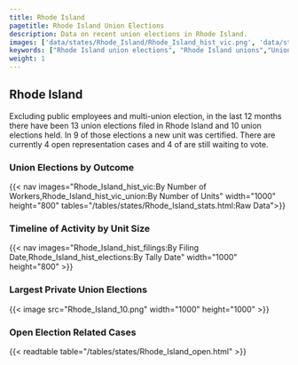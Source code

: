 ```yaml
---
title: Rhode Island
pagetitle: Rhode Island Union Elections
description: Data on recent union elections in Rhode Island.
images: ['data/states/Rhode_Island/Rhode_Island_hist_vic.png', 'data/states/Rhode_Island/Rhode_Island_hist_size.png', 'data/states/Rhode_Island/Rhode_Island_10.png']
keywords: ["Rhode Island union elections", "Rhode Island unions","Union elections"]
weight: 1
---
```

##  Rhode Island

Excluding public employees and multi-union election, in the last 12 months there have been 13 union elections filed in Rhode Island and 10 union elections held. In 9 of those elections a new unit was certified. There are currently 4 open representation cases and 4 of are still waiting to vote.

### Union Elections by Outcome
{{< nav images="Rhode_Island_hist_vic:By Number of Workers,Rhode_Island_hist_vic_union:By Number of Units" width="1000" height="800" tables="/tables/states/Rhode_Island_stats.html:Raw Data">}}

### Timeline of Activity by Unit Size
{{< nav images="Rhode_Island_hist_filings:By Filing Date,Rhode_Island_hist_elections:By Tally Date" width="1000" height="800" >}}

### Largest Private Union Elections
{{< image src="Rhode_Island_10.png" width="1000" height="1000"  >}}

### Open Election Related Cases
{{< readtable table="/tables/states/Rhode_Island_open.html" >}}


